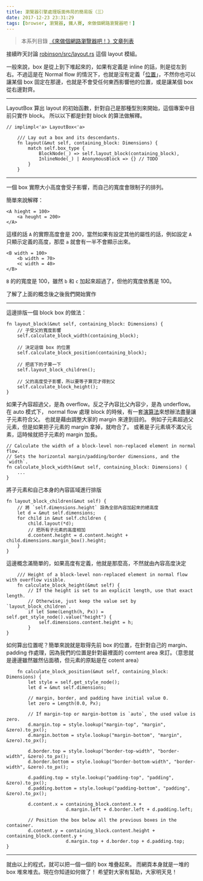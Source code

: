 ```yaml
---
title: 瀏覽器引擎處理版面佈局的簡易版（三）
date: 2017-12-23 23:31:29
tags: [browser, 瀏覽器, 鐵人賽, 來做個網路瀏覽器吧！]
---
```

> 本系列目錄 [《來做個網路瀏覽器吧！》文章列表](/post/2018/02/browser/browser_series_33/)


                    
接續昨天討論 [robinson/src/layout.rs](https://github.com/mbrubeck/robinson/blob/master/src/layout.rs) 這個 layout 模組。

一般來說，box 是從上到下堆起來的，如果有定義是 inline 的話，則是從左到右。不過這是在 Normal flow 的情況下，也就是沒有定義「[位置](https://www.w3.org/TR/CSS2/visuren.html#positioning-scheme)」，不然你也可以讓某個 box 固定在那邊，也就是不會受任何東西影響他的位置，或是讓某個 box 從右邊對齊。

---
LayoutBox 算出 layout 的初始函數，針對自己是那種型別來開始，這個專案中目前只實作 block。
所以以下都是針對 block 的算法做解釋。
```
// implimpl<'a> LayoutBox<'a>

    /// Lay out a box and its descendants.
    fn layout(&mut self, containing_block: Dimensions) {
        match self.box_type {
            BlockNode(_) => self.layout_block(containing_block),
            InlineNode(_) | AnonymousBlock => {} // TODO
        }
    }
```

---
一個 box 實際大小高度會受子影響，而自己的寬度會限制子的排列。

簡單來說解釋：
```
<A hieght = 100>
    <a heught = 200>
</A>
```
這樣的話 `A` 的實際高度會是 200，當然如果有設定其他的屬性的話，例如設定 `A` 只顯示定義的高度，那麼 `a` 就會有一半不會顯示出來。


```
<B width = 100>
    <b width = 70>
    <c width = 40>
</B>
```
`B` 的的寬度是 100，雖然 `b` 和 `c` 加起來超過了，但他的寬度依舊是 100。

了解了上面的概念後之後我們開始實作

---
這邊排版一個 block box 的做法：
```
fn layout_block(&mut self, containing_block: Dimensions) {
    // 子受父的寬度影響
    self.calculate_block_width(containing_block);

    // 決定這個 box 的位置
    self.calculate_block_position(containing_block);

    // 把底下的子算一下
    self.layout_block_children();

    // 父的高度受子影響，所以要等子算完才得到父
    self.calculate_block_height();
}
```


如果子內容超過父，是為 overflow。反之子內容比父內容少，是為 underflow。
在 auto 模式下， normal flow 處理 block 的時候，有一套[演算法](https://www.w3.org/TR/CSS2/visudet.html#blockwidth)來想辦法盡量讓子元素符合父。
也就是藉由調整大家的 margin 來達到目的。
例如子元素超過父元素，但是如果把子元素的 margin 拿掉，就吻合了。
或著是子元素填不滿父元素，這時候就把子元素的 margin 加長。
```
// Calculate the width of a block-level non-replaced element in normal flow.
// Sets the horizontal margin/padding/border dimensions, and the `width`.
fn calculate_block_width(&mut self, containing_block: Dimensions) {
    ...
}
```


將子元素和自己本身的內容區域進行排版
```
fn layout_block_children(&mut self) {
    // 將 `self.dimensions.height` 設為全部內容加起來的總高度
    let d = &mut self.dimensions;
    for child in &mut self.children {
        child.layout(*d);
        // 把所有子元素的高度相加
        d.content.height = d.content.height + child.dimensions.margin_box().height;
    }
}
```

這邊概念滿簡單的，如果高度有定義，他就是那麼高，不然就由內容高度決定
```
    /// Height of a block-level non-replaced element in normal flow with overflow visible.
    fn calculate_block_height(&mut self) {
        // If the height is set to an explicit length, use that exact length.
        // Otherwise, just keep the value set by `layout_block_children`.
        if let Some(Length(h, Px)) = self.get_style_node().value("height") {
            self.dimensions.content.height = h;
        }
}
```

如何算出位置呢？簡單來說就是取得先前 box 的位置，在針對自己的 margin、padding 作處理，因為我們的位置是針對最裡面的 comtent area 來訂。（意思就是邊邊雖然雖然佔面積，但元素的原點是在 cotent area）
```
    fn calculate_block_position(&mut self, containing_block: Dimensions) {
        let style = self.get_style_node();
        let d = &mut self.dimensions;

        // margin, border, and padding have initial value 0.
        let zero = Length(0.0, Px);

        // If margin-top or margin-bottom is `auto`, the used value is zero.
        d.margin.top = style.lookup("margin-top", "margin", &zero).to_px();
        d.margin.bottom = style.lookup("margin-bottom", "margin", &zero).to_px();

        d.border.top = style.lookup("border-top-width", "border-width", &zero).to_px();
        d.border.bottom = style.lookup("border-bottom-width", "border-width", &zero).to_px();

        d.padding.top = style.lookup("padding-top", "padding", &zero).to_px();
        d.padding.bottom = style.lookup("padding-bottom", "padding", &zero).to_px();

        d.content.x = containing_block.content.x +
                      d.margin.left + d.border.left + d.padding.left;

        // Position the box below all the previous boxes in the container.
        d.content.y = containing_block.content.height + containing_block.content.y +
                      d.margin.top + d.border.top + d.padding.top;
}
```

---
就由以上的程式，就可以把一個一個的 box 堆疊起來。
而網頁本身就是一堆的 box 堆來堆去。現在你知道如何做了！
希望對大家有幫助，大家明天見！

